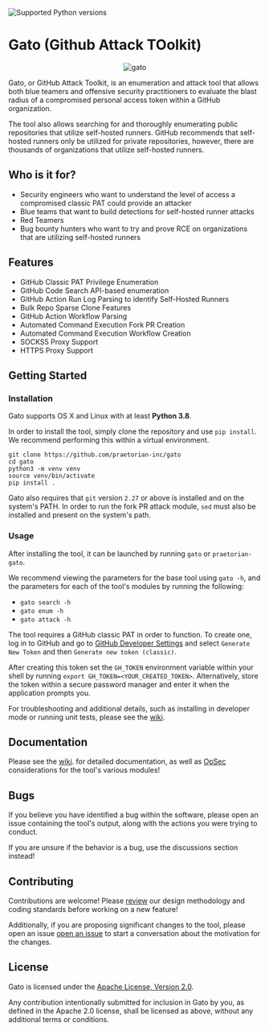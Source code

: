 ![Supported Python versions](https://img.shields.io/badge/python-3.8+-blue.svg)

# Gato (Github Attack TOolkit)

<p align="center">
  <img src="https://user-images.githubusercontent.com/2006441/212176664-2ffb61ec-1b40-49cb-8cb2-7a9127a51f3b.PNG" alt="gato"/>
</p>


Gato, or GitHub Attack Toolkit, is an enumeration and attack tool that allows both 
blue teamers and offensive security practitioners to evaluate the blast radius 
of a compromised personal access token within a GitHub organization.

The tool also allows searching for and thoroughly enumerating public
repositories that utilize self-hosted runners. GitHub recommends that
self-hosted runners only be utilized for private repositories, however, there
are thousands of organizations that utilize self-hosted runners.


## Who is it for?

- Security engineers who want to understand the level of access a compromised
  classic PAT could provide an attacker
- Blue teams that want to build detections for self-hosted runner attacks
- Red Teamers
- Bug bounty hunters who want to try and prove RCE on organizations that are
  utilizing self-hosted runners

## Features

* GitHub Classic PAT Privilege Enumeration
* GitHub Code Search API-based enumeration
* GitHub Action Run Log Parsing to identify Self-Hosted Runners
* Bulk Repo Sparse Clone Features
* GitHub Action Workflow Parsing
* Automated Command Execution Fork PR Creation
* Automated Command Execution Workflow Creation
* SOCKS5 Proxy Support
* HTTPS Proxy Support

## Getting Started

### Installation

Gato supports OS X and Linux with at least **Python 3.8**.

In order to install the tool, simply clone the repository and use `pip install`. We 
recommend performing this within a virtual environment.

```
git clone https://github.com/praetorian-inc/gato
cd gato
python3 -m venv venv
source venv/bin/activate
pip install .
```

Gato also requires that `git` version `2.27` or above is installed and on the 
system's PATH. In order to run the fork PR attack module, `sed` must also be 
installed and present on the system's path.

### Usage

After installing the tool, it can be launched by running `gato` or
`praetorian-gato`.

We recommend viewing the parameters for the base tool using `gato -h`, and the 
parameters for each of the tool's modules by running the following:

* `gato search -h`
* `gato enum -h`
* `gato attack -h`

The tool requires a GitHub classic PAT in order to function. To create one, log
in to GitHub and go to [GitHub Developer
Settings](https://github.com/settings/tokens) 
and select `Generate New Token` and then `Generate new token (classic)`.

After creating this token set the `GH_TOKEN` environment variable within your 
shell by running `export GH_TOKEN=<YOUR_CREATED_TOKEN>`. Alternatively, store 
the token within a secure password manager and enter it when the application 
prompts you.

For troubleshooting and additional details, such as installing in developer 
mode or running unit tests, please see the [wiki](https://github.com/praetorian-inc/gato/wiki).

## Documentation

Please see the [wiki](https://github.com/praetorian-inc/gato/wiki).
 for detailed documentation, as well as [OpSec](https://github.com/praetorian-inc/gato/wiki/opsec) considerations 
for the tool's various modules!

## Bugs

If you believe you have identified a bug within the software, please open an 
issue containing the tool's output, along with the actions you were trying to
conduct.

If you are unsure if the behavior is a bug, use the discussions section instead!


## Contributing

Contributions are welcome! Please [review](https://github.com/praetorian-inc/gato/wiki/Project-Design) our design methodology and coding 
standards before working on a new feature!

Additionally, if you are proposing significant changes to the tool, please open 
an issue [open an issue](https://github.com/praetorian-inc/gato/issues/new) to 
start a conversation about the motivation for the changes.

## License

Gato is licensed under the [Apache License, Version 2.0](LICENSE-APACHE).

Any contribution intentionally submitted for inclusion in Gato by you, as defined in the Apache 2.0 license, shall be licensed as above, without any additional terms or conditions.
